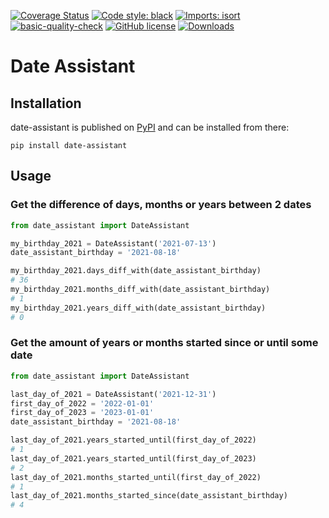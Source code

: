 [![Coverage Status](https://coveralls.io/repos/github/jalvaradosegura/date_assistant/badge.svg?branch=main)](https://coveralls.io/github/jalvaradosegura/date_assistant?branch=main)
[![Code style: black](https://img.shields.io/badge/code%20style-black-000000.svg)](https://github.com/psf/black)
[![Imports: isort](https://img.shields.io/badge/%20imports-isort-%231674b1?style=flat&labelColor=ef8336)](https://pycqa.github.io/isort/)
[![basic-quality-check](https://github.com/jalvaradosegura/date_assistant/actions/workflows/code_quality.yml/badge.svg)](https://github.com/jalvaradosegura/date_assistant/actions/workflows/code_quality.yml)
[![GitHub license](https://img.shields.io/github/license/jalvaradosegura/date_assistant)](https://github.com/jalvaradosegura/date_assistant/blob/main/LICENSE)
[![Downloads](https://pepy.tech/badge/date-assistant)](https://pepy.tech/project/date-assistant)

# Date Assistant

## Installation
date-assistant is published on [PyPI](https://pypi.org/project/date-assistant/) and can be installed from there:
```
pip install date-assistant
```

## Usage

### Get the difference of days, months or years between 2 dates
```py
from date_assistant import DateAssistant

my_birthday_2021 = DateAssistant('2021-07-13')
date_assistant_birthday = '2021-08-18'

my_birthday_2021.days_diff_with(date_assistant_birthday)
# 36
my_birthday_2021.months_diff_with(date_assistant_birthday)
# 1
my_birthday_2021.years_diff_with(date_assistant_birthday)
# 0
```

### Get the amount of years or months started since or until some date
```py
from date_assistant import DateAssistant

last_day_of_2021 = DateAssistant('2021-12-31')
first_day_of_2022 = '2022-01-01'
first_day_of_2023 = '2023-01-01'
date_assistant_birthday = '2021-08-18'

last_day_of_2021.years_started_until(first_day_of_2022)
# 1
last_day_of_2021.years_started_until(first_day_of_2023)
# 2
last_day_of_2021.months_started_until(first_day_of_2022)
# 1
last_day_of_2021.months_started_since(date_assistant_birthday)
# 4
```
